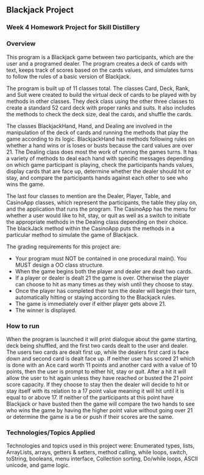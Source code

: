 ## Blackjack Project

### Week 4 Homework Project for Skill Distillery

### Overview
This program is a Blackjack game between two participants, which are the user and a programed dealer. The program creates a deck of cards with text, keeps track of scores based on the cards values, and simulates turns to follow the rules of a basic version of Blackjack.

The program is built up of 11 classes total. The classes Card, Deck, Rank, and Suit were created to build the virtual deck of cards to be played with by methods in other classes. They deck class using the other three classes to create a standard 52 card deck with proper ranks and suits. It also includes the methods to check the deck size, deal the cards, and shuffle the cards.

The classes BlackjackHand, Hand, and Dealing are involved in the manipulation of the deck of cards and running the methods that play the game according to its logic. BlackjackHand has methods following rules on whether a hand wins or is loses or busts because the card values are over 21. The Dealing class does most the work of running the games turns. It has a variety of methods to deal each hand with specific messages depending on which game participant is playing, check the participants hands values, display cards that are face up, determine whether the dealer should hit or stay, and compare the participants hands against each other to see who wins the game.

The last four classes to mention are the Dealer, Player, Table, and CasinoApp classes, which represent the participants, the table they play on, and the application that runs the program. The CasinoApp has the menu for whether a user would like to hit, stay, or quit as well as a switch to initiate the appropriate methods in the Dealing class depending on their choice. The blackJack method within the CasinoApp puts the methods in a particular method to simulate the game of Blackjack.

The grading requirements for this project are:
-  Your program must NOT be contained in one procedural main(). You MUST design a OO class structure.
- When the game begins both the player and dealer are dealt two cards.
- If a player or dealer is dealt 21 the game is over. Otherwise the player can choose to hit as many times as they wish until they choose to stay.
- Once the player has completed their turn the dealer will begin their turn, automatically hitting or staying according to the Blackjack rules.
- The game is immediately over if either player gets above 21.
- The winner is displayed.

### How to run
When the program is launched it will print dialogue about the game starting, deck being shuffled, and the first two cards dealt to the user and dealer. The users two cards are dealt first up, while the dealers first card is face down and second card is dealt face up. If neither user has scored 21 which is done with an Ace card worth 11 points and another card with a value of 10 points, then the user is prompt to either hit, stay or quit. After a hit it will allow the user to hit again unless they have reached or busted the 21 point score capacity. If they choose to stay then the dealer will decide to hit or stay itself with its relation to a 17 point value meaning it will hit until it is equal to or above 17. If neither of the participants at this point have Blackjack or have busted then the game will compare the two hands to see who wins the game by having the higher point value without going over 21 or determine the game is a tie or push if their scores are the same.


### Technologies/Topics Applied
Technologies and topics used in this project were: Enumerated types, lists, ArrayLists, arrays, getters & setters, method calling, while loops, switch, toString, booleans, menu interface, Collection sorting, Do/while loops, ASCII unicode, and game logic.
